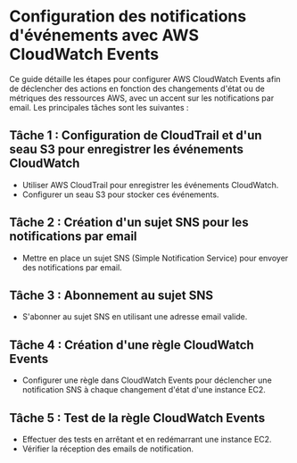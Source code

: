 # Configuration des notifications d'événements avec AWS CloudWatch Events

Ce guide détaille les étapes pour configurer AWS CloudWatch Events afin de déclencher des actions en fonction des changements d'état ou de métriques des ressources AWS, avec un accent sur les notifications par email. Les principales tâches sont les suivantes :

## Tâche 1 : Configuration de CloudTrail et d'un seau S3 pour enregistrer les événements CloudWatch
- Utiliser AWS CloudTrail pour enregistrer les événements CloudWatch.
- Configurer un seau S3 pour stocker ces événements.

## Tâche 2 : Création d'un sujet SNS pour les notifications par email
- Mettre en place un sujet SNS (Simple Notification Service) pour envoyer des notifications par email.

## Tâche 3 : Abonnement au sujet SNS
- S'abonner au sujet SNS en utilisant une adresse email valide.

## Tâche 4 : Création d'une règle CloudWatch Events
- Configurer une règle dans CloudWatch Events pour déclencher une notification SNS à chaque changement d'état d'une instance EC2.

## Tâche 5 : Test de la règle CloudWatch Events
- Effectuer des tests en arrêtant et en redémarrant une instance EC2.
- Vérifier la réception des emails de notification.
